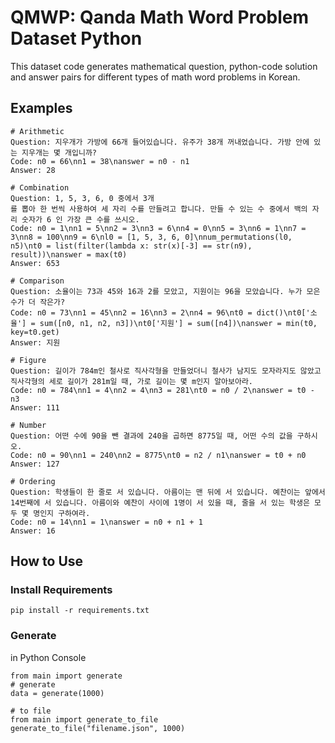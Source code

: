# QMWP: Qanda Math Word Problem Dataset Python

This dataset code generates mathematical question, python-code solution and answer pairs for different types of math word problems in Korean.

## Examples

```
# Arithmetic
Question: 지우개가 가방에 66개 들어있습니다. 유주가 38개 꺼내었습니다. 가방 안에 있는 지우개는 몇 개입니까?
Code: n0 = 66\nn1 = 38\nanswer = n0 - n1
Answer: 28

# Combination
Question: 1, 5, 3, 6, 0 중에서 3개
를 뽑아 한 번씩 사용하여 세 자리 수를 만들려고 합니다. 만들 수 있는 수 중에서 백의 자리 숫자가 6 인 가장 큰 수를 쓰시오.
Code: n0 = 1\nn1 = 5\nn2 = 3\nn3 = 6\nn4 = 0\nn5 = 3\nn6 = 1\nn7 = 3\nn8 = 100\nn9 = 6\nl0 = [1, 5, 3, 6, 0]\nnum_permutations(l0, n5)\nt0 = list(filter(lambda x: str(x)[-3] == str(n9), result))\nanswer = max(t0)
Answer: 653

# Comparison
Question: 소율이는 73과 45와 16과 2를 모았고, 지원이는 96을 모았습니다. 누가 모은 수가 더 작은가?
Code: n0 = 73\nn1 = 45\nn2 = 16\nn3 = 2\nn4 = 96\nt0 = dict()\nt0['소율'] = sum([n0, n1, n2, n3])\nt0['지원'] = sum([n4])\nanswer = min(t0, key=t0.get)
Answer: 지원

# Figure
Question: 길이가 784m인 철사로 직사각형을 만들었더니 철사가 남지도 모자라지도 않았고 직사각형의 세로 길이가 281m일 때, 가로 길이는 몇 m인지 알아보아라.
Code: n0 = 784\nn1 = 4\nn2 = 4\nn3 = 281\nt0 = n0 / 2\nanswer = t0 - n3
Answer: 111

# Number
Question: 어떤 수에 90을 뺀 결과에 240을 곱하면 8775일 때, 어떤 수의 값을 구하시오.
Code: n0 = 90\nn1 = 240\nn2 = 8775\nt0 = n2 / n1\nanswer = t0 + n0
Answer: 127

# Ordering
Question: 학생들이 한 줄로 서 있습니다. 아름이는 맨 뒤에 서 있습니다. 예찬이는 앞에서 14번째에 서 있습니다. 아름이와 예찬이 사이에 1명이 서 있을 때, 줄을 서 있는 학생은 모두 몇 명인지 구하여라.
Code: n0 = 14\nn1 = 1\nanswer = n0 + n1 + 1
Answer: 16
```

## How to Use

### Install Requirements

`pip install -r requirements.txt`

### Generate

in Python Console
```
from main import generate
# generate
data = generate(1000)

# to file
from main import generate_to_file
generate_to_file("filename.json", 1000)
```
